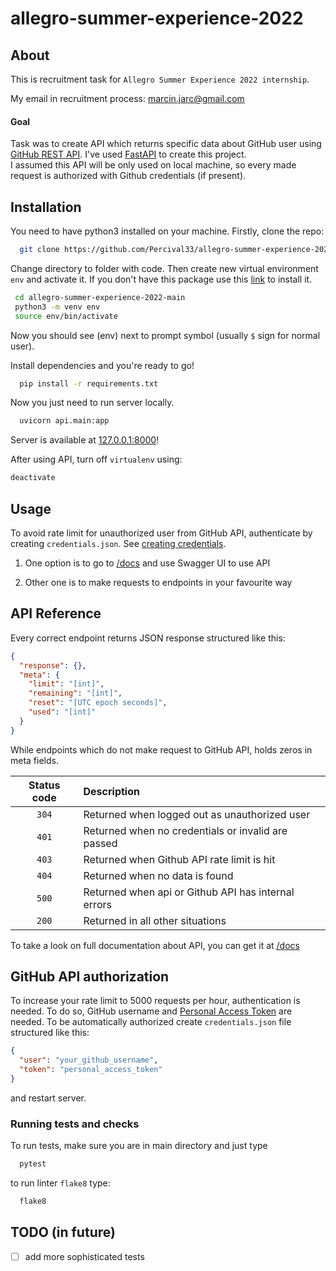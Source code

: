 # allegro-summer-experience-2022

## About

This is recruitment task for `Allegro Summer Experience 2022 internship`.

My email in recruitment process: [marcin.jarc@gmail.com](mailto:marcin.jarc@gmail.com)

#### Goal

Task was to create API which returns specific data about GitHub user using [GitHub REST API](https://docs.github.com/en/rest).
I've used [FastAPI](https://fastapi.tiangolo.com/) to create this project. <br/> I assumed this API will be only used on local machine, so every made request is authorized with Github credentials (if present).

## Installation

You need to have python3 installed on your machine. Firstly, clone the repo:

```bash
  git clone https://github.com/Percival33/allegro-summer-experience-2022.git
```

Change directory to folder with code. Then create new virtual environment `env` and activate it. If you don't have this package use this [link](https://packaging.python.org/en/latest/guides/installing-using-pip-and-virtual-environments/) to install it.

```bash
 cd allegro-summer-experience-2022-main
 python3 -m venv env
 source env/bin/activate
```

Now you should see (env) next to prompt symbol (usually `$` sign for normal user).

Install dependencies and you're ready to go!

```bash
  pip install -r requirements.txt
```

Now you just need to run server locally.

```bash
  uvicorn api.main:app
```

Server is available at [127.0.0.1:8000](http://127.0.0.1:8000)!

After using API, turn off `virtualenv` using:

```bash
deactivate
```

## Usage

To avoid rate limit for unauthorized user from GitHub API, authenticate by creating `credentials.json`. See [creating credentials](#github-api-authorization).

1. One option is to go to [/docs](http://127.0.0.1:8000/docs) and use Swagger UI to use API

2. Other one is to make requests to endpoints in your favourite way

## API Reference

Every correct endpoint returns JSON response structured like this:

```json
{
  "response": {},
  "meta": {
    "limit": "[int]",
    "remaining": "[int]",
    "reset": "[UTC epoch seconds]",
    "used": "[int]"
  }
}
```

While endpoints which do not make request to GitHub API, holds zeros in meta fields.

| Status code | Description                                         |
| :---------: | :-------------------------------------------------- |
|    `304`    | Returned when logged out as unauthorized user       |
|    `401`    | Returned when no credentials or invalid are passed  |
|    `403`    | Returned when Github API rate limit is hit          |
|    `404`    | Returned when no data is found                      |
|    `500`    | Returned when api or Github API has internal errors |
|    `200`    | Returned in all other situations                    |

To take a look on full documentation about API, you can get it at [/docs](http://127.0.0.1:8000/docs)

## GitHub API authorization

To increase your rate limit to 5000 requests per hour, authentication is needed. To do so, GitHub username and [Personal Access Token](https://docs.github.com/en/authentication/keeping-your-account-and-data-secure/creating-a-personal-access-token) are needed. To be automatically authorized create `credentials.json` file structured like this:

```json
{
  "user": "your_github_username",
  "token": "personal_access_token"
}
```

and restart server.

### Running tests and checks

To run tests, make sure you are in main directory and just type

```bash
  pytest
```

to run linter `flake8` type:

```bash
  flake8
```

## TODO (in future)

- [ ] add more sophisticated tests
